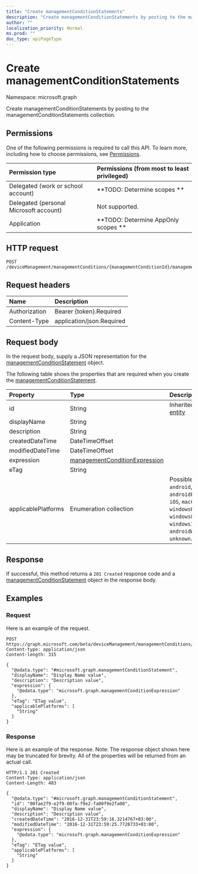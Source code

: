 ```yaml
---
title: "Create managementConditionStatements"
description: "Create managementConditionStatements by posting to the managementConditionStatements collection."
author: ""
localization_priority: Normal
ms.prod: ""
doc_type: apiPageType
---
```


# Create managementConditionStatements

Namespace: microsoft.graph

Create managementConditionStatements by posting to the managementConditionStatements collection.

## Permissions
One of the following permissions is required to call this API. To learn more, including how to choose permissions, see [Permissions](/concepts/permissions-reference.md).

|Permission type|Permissions (from most to least privileged)|
|:---|:---|
|Delegated (work or school account)|**TODO: Determine scopes **|
|Delegated (personal Microsoft account)|Not supported.|
|Application|**TODO: Determine AppOnly scopes **|

## HTTP request
<!-- {
  "blockType": "ignored"
}
-->
``` http
POST /deviceManagement/managementConditions/{managementConditionId}/managementConditionStatements/$ref
```

## Request headers
|Name|Description|
|:---|:---|
|Authorization|Bearer {token}.Required|
|Content-Type|application/json.Required|

## Request body
In the request body, supply a JSON representation for the [managementConditionStatement](../resources/managementconditionstatement.md) object.

The following table shows the properties that are required when you create the [managementConditionStatement](../resources/managementconditionstatement.md).

|Property|Type|Description|
|:---|:---|:---|
|id|String| Inherited from [entity](../resources/entity.md)|
|displayName|String||
|description|String||
|createdDateTime|DateTimeOffset||
|modifiedDateTime|DateTimeOffset||
|expression|[managementConditionExpression](../resources/managementconditionexpression.md)||
|eTag|String||
|applicablePlatforms|Enumeration collection| Possible values are: `android`, `androidForWork`, `iOS`, `macOS`, `windowsPhone81`, `windows81AndLater`, `windows10AndLater`, `androidWorkProfile`, `unknown`.|



## Response
If successful, this method returns a `201 Created` response code and a [managementConditionStatement](../resources/managementconditionstatement.md) object in the response body.

## Examples

### Request
Here is an example of the request.
<!-- {
  "blockType": "request",
  "name": "create_managementconditionstatement_from_"
}
-->
``` http
POST https://graph.microsoft.com/beta/deviceManagement/managementConditions/{managementConditionId}/managementConditionStatements
Content-type: application/json
Content-length: 315

{
  "@odata.type": "#microsoft.graph.managementConditionStatement",
  "displayName": "Display Name value",
  "description": "Description value",
  "expression": {
    "@odata.type": "microsoft.graph.managementConditionExpression"
  },
  "eTag": "ETag value",
  "applicablePlatforms": [
    "String"
  ]
}
```

### Response
Here is an example of the response. Note: The response object shown here may be truncated for brevity. All of the properties will be returned from an actual call.
<!-- {
  "blockType": "response",
  "truncated": true,
  "@odata.type": "microsoft.graph.managementconditionstatement"
}
-->
``` http
HTTP/1.1 201 Created
Content-Type: application/json
Content-Length: 483

{
  "@odata.type": "#microsoft.graph.managementConditionStatement",
  "id": "00fae2f9-e2f9-00fa-f9e2-fa00f9e2fa00",
  "displayName": "Display Name value",
  "description": "Description value",
  "createdDateTime": "2016-12-31T23:59:16.3214767+03:00",
  "modifiedDateTime": "2016-12-31T23:59:25.7728733+03:00",
  "expression": {
    "@odata.type": "microsoft.graph.managementConditionExpression"
  },
  "eTag": "ETag value",
  "applicablePlatforms": [
    "String"
  ]
}
```

